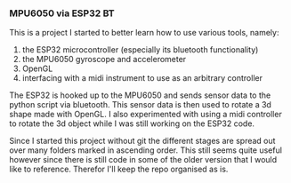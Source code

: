 ### MPU6050 via ESP32 BT

This is a project I started to better learn how to use various tools, namely: 
1. the ESP32 microcontroller (especially its bluetooth functionality)
2. the MPU6050 gyroscope and accelerometer
3. OpenGL
4. interfacing with a midi instrument to use as an arbitrary controller

The ESP32 is hooked up to the MPU6050 and sends sensor data to the python script via bluetooth. This sensor data is then used to rotate a 3d shape made with OpenGL. I also experimented with using a midi controller to rotate the 3d object while I was still working on the ESP32 code.

Since I started this project without git the different stages are spread out over many folders marked in ascending order. This still seems quite useful however since there is still code in some of the older version that I would like to reference. Therefor I'll keep the repo organised as is.
